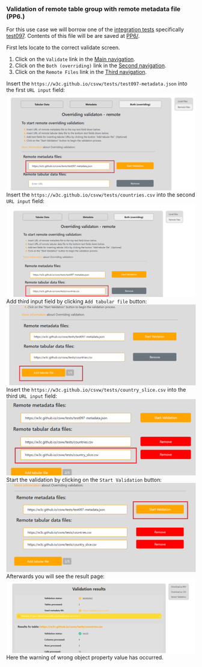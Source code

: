 ### Validation of remote table group with remote metadata file (PP6.)

For this use case we will borrow one of the [integration tests](https://w3c.github.io/csvw/tests/#manifest-validation) specifically [test097](https://w3c.github.io/csvw/tests/#manifest-validation#test097).
Contents of this file will be are saved at [PP6/](https://gitlab.mff.cuni.cz/kolcunm/csv-validator/-/tree/master/Docs/User/WebApp/Examples/PP6).

First lets locate to the correct validate screen.
1. Click on the `Validate` link in the [Main navigation](user_web_app.md#main-navigation).
2. Click on the `Both (overriding)` link in the [Second navigation](user_web_app.md#validate-screens-second-navigation).
3. Click on the `Remote Files` link in the [Third navigation](user_web_app.md#validate-screens-third-navigation).

Insert the `https://w3c.github.io/csvw/tests/test097-metadata.json` into the first `URL input` field:
![pp6 first insert](img/pp6_first_insert.png)
Insert the `https://w3c.github.io/csvw/tests/countries.csv` into the second `URL input` field:
![pp6 second insert](img/pp6_second_insert.png)
Add third input field by clicking `Add tabular file` button:
![pp6 add url input](img/pp6_add_url_input.png)
Insert the `https://w3c.github.io/csvw/tests/country_slice.csv` into the third `URL input` field:
![pp6 third insert](img/pp6_third_insert.png)
Start the validation by clicking on the `Start Validation` button: 
![pp6 start validation](img/pp6_start_validation.png)
Afterwards you will see the result page:
![pp6 result page](img/pp6_result_page.png)
Here the warning of wrong object property value has occurred.